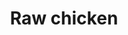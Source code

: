---
layout: item
title: Raw chicken
item-id: 4289
datatable: true
id: 4289
name: "Raw chicken"
members: true
lowalch: 0
highalch: 0
examine: "This raw chicken is rancid."
monsters:
  - id: 2993
    name: "Undead chicken"
    members: true
    combat_level: 1
    wiki_url: "https://oldschool.runescape.wiki/w/Undead_chicken"
    drops:
      - quantity: "1"
        rarity: 1
        drop_requirements: null
---
